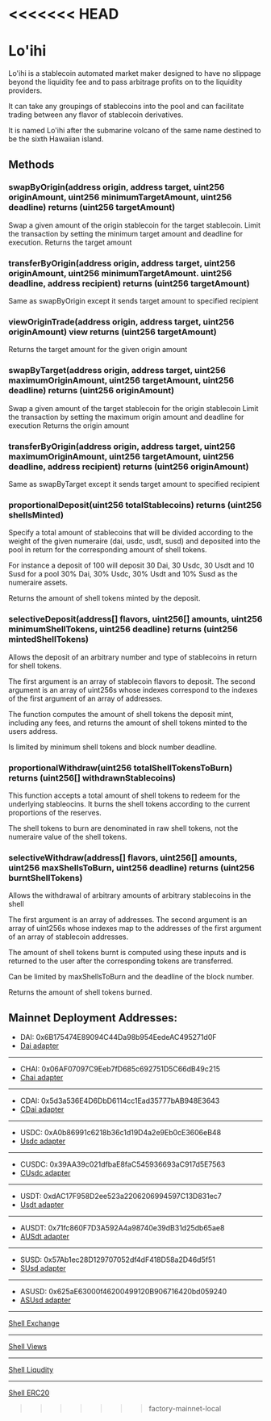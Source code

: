 <<<<<<< HEAD
=======
# Lo'ihi
Lo'ihi is a stablecoin automated market maker designed to have no slippage beyond the liquidity fee and to pass arbitrage profits on to the liquidity providers.

It can take any groupings of stablecoins into the pool and can facilitate trading between any flavor of stablecoin derivatives.

It is named Lo'ihi after the submarine volcano of the same name destined to be the sixth Hawaiian island.


## Methods

### swapByOrigin(address origin, address target, uint256 originAmount, uint256 minimumTargetAmount, uint256 deadline) returns (uint256 targetAmount)

Swap a given amount of the origin stablecoin for the target stablecoin.
Limit the transaction by setting the minimum target amount and deadline for execution.
Returns the target amount

### transferByOrigin(address origin, address target, uint256 originAmount, uint256 minimumTargetAmount. uint256 deadline, address recipient) returns (uint256 targetAmount)

Same as swapByOrigin except it sends target amount to specified recipient

### viewOriginTrade(address origin, address target, uint256 originAmount) view returns (uint256 targetAmount)

Returns the target amount for the given origin amount

### swapByTarget(address origin, address target, uint256 maximumOriginAmount, uint256 targetAmount, uint256 deadline) returns (uint256 originAmount)

Swap a given amount of the target stablecoin for the origin stablecoin
Limit the transaction by setting the maximum origin amount and deadline for execution
Returns the origin amount

### transferByOrigin(address origin, address target, uint256 maximumOriginAmount, uint256 targetAmount, uint256 deadline, address recipient) returns (uint256 originAmount)

Same as swapByTarget except it sends target amount to specified recipient


### proportionalDeposit(uint256 totalStablecoins) returns (uint256 shellsMinted)

Specify a total amount of stablecoins that will be divided according to the 
weight of the given numeraire (dai, usdc, usdt, susd) and deposited into the 
pool in return for the corresponding amount of shell tokens.

For instance a deposit of 100 will deposit 30 Dai, 30 Usdc, 30 Usdt and 10 Susd 
for a pool 30% Dai, 30% Usdc, 30% Usdt and 10% Susd as the numeraire assets.

Returns the amount of shell tokens minted by the deposit.

### selectiveDeposit(address[] flavors, uint256[] amounts, uint256 minimumShellTokens, uint256 deadline) returns (uint256 mintedShellTokens)

Allows the deposit of an arbitrary number and type of stablecoins in return
for shell tokens.

The first argument is an array of stablecoin flavors to deposit. The second 
argument is an array of uint256s whose indexes correspond to the indexes of 
the first argument of an array of addresses.

The function computes the amount of shell tokens the deposit mint, including
any fees, and returns the amount of shell tokens minted to the users address.

Is limited by minimum shell tokens and block number deadline.

### proportionalWithdraw(uint256 totalShellTokensToBurn) returns (uint256[] withdrawnStablecoins)

This function accepts a total amount of shell tokens to redeem for the underlying
stableocins. It burns the shell tokens according to the current proportions
of the reserves.

The shell tokens to burn are denominated in raw shell tokens, not the numeraire
value of the shell tokens. 

### selectiveWithdraw(address[] flavors, uint256[] amounts, uint256 maxShellsToBurn, uint256 deadline) returns (uint256 burntShellTokens)

Allows the withdrawal of arbitrary amounts of arbitrary stablecoins in the shell

The first argument is an array of addresses. The second argument is an array of 
uint256s whose indexes map to the addresses of the first argument of an array of
stablecoin addresses.

The amount of shell tokens burnt is computed using these inputs and is returned
to the user after the corresponding tokens are transferred.

Can be limited by maxShellsToBurn and the deadline of the block number.

Returns the amount of shell tokens burned.

Mainnet Deployment Addresses: 
------------------------------------------------------------------------
* DAI: 0x6B175474E89094C44Da98b954EedeAC495271d0F
* [Dai adapter](https://etherscan.io/address/0xe3925debc22b49891542a5990e781e30e15a97a3#code)

------------------------------------------------------------------------
* CHAI: 0x06AF07097C9Eeb7fD685c692751D5C66dB49c215
* [Chai adapter](https://etherscan.io/address/0xc12b8e0ac01040633a935b5b13586a033000983d#code)
------------------------------------------------------------------------
* CDAI: 0x5d3a536E4D6DbD6114cc1Ead35777bAB948E3643
* [CDai adapter](https://etherscan.io/address/0x5152d6817952e66cb7a0422a2f5b944d45f08e1b#code)
------------------------------------------------------------------------
* USDC: 0xA0b86991c6218b36c1d19D4a2e9Eb0cE3606eB48
* [Usdc adapter](https://etherscan.io/address/0xe14a8eb97731a9107c9e144026765bd65350eac7#code)
------------------------------------------------------------------------
* CUSDC: 0x39AA39c021dfbaE8faC545936693aC917d5E7563
* [CUsdc adapter](https://etherscan.io/address/0xf643f7a20a18557e2aa9af413dfa6d3626e641f8#code)
------------------------------------------------------------------------
* USDT: 0xdAC17F958D2ee523a2206206994597C13D831ec7
* [Usdt adapter](https://etherscan.io/address/0x6d05e9e964ec858ad239755c18d288315badfc10#code)
------------------------------------------------------------------------
* AUSDT: 0x71fc860F7D3A592A4a98740e39dB31d25db65ae8
* [AUSdt adapter](https://etherscan.io/address/0xdce7e3af11c3867327a7ab786dedfb05ef53bea5#code)
------------------------------------------------------------------------
* SUSD: 0x57Ab1ec28D129707052df4dF418D58a2D46d5f51
* [SUsd adapter](https://etherscan.io/address/0x7a06041ee5140eaf6119ada8fa0362df1ced9d81#code)
------------------------------------------------------------------------
* ASUSD: 0x625aE63000f46200499120B906716420bd059240
* [ASUsd adapter](https://etherscan.io/address/0xe302a5e54c9e837cd1b5891f94eb6d6df3464610#code)
------------------------------------------------------------------------

[Shell Exchange](https://etherscan.io/address/0xb40b60cd9687dae6fe7043e8c62bb8ec692632a3#code)

------------------------------------------------------------------------

[Shell Views](https://etherscan.io/address/0x04a6cf4e770a9af7e6b6733462d72e238b8ab140#code)

------------------------------------------------------------------------

[Shell Liqudity](https://etherscan.io/address/0x7db66490d3436717f90d4681bf8297a2f2b8774a#code)

------------------------------------------------------------------------
[Shell ERC20](https://etherscan.io/address/0xffa473d58c9f15e97b86ad281f876d9dbf96241c#code)
>>>>>>> factory-mainnet-local
